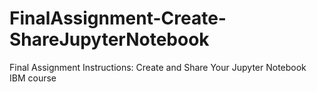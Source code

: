 # FinalAssignment-Create-ShareJupyterNotebook
Final Assignment Instructions: Create and Share Your Jupyter Notebook IBM course
